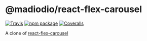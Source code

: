 # @madiodio/react-flex-carousel

[![Travis][build-badge]][build]
[![npm package][npm-badge]][npm]
[![Coveralls][coveralls-badge]][coveralls]

A clone of [react-flex-carousel](https://github.com/kidwm/react-flex-carousel)

[build-badge]: https://img.shields.io/travis/madiodio/react-flex-carousel/master.png?style=flat-square
[build]: https://travis-ci.org/madiodio/react-flex-carousel
[npm-badge]: https://img.shields.io/npm/v/npm-package.png?style=flat-square
[npm]: https://www.npmjs.org/package/@madiodio/react-flex-carousel
[coveralls-badge]: https://img.shields.io/coveralls/madiodio/react-flex-carousel/master.png?style=flat-square
[coveralls]: https://coveralls.io/github/madiodio/react-flex-carousel
